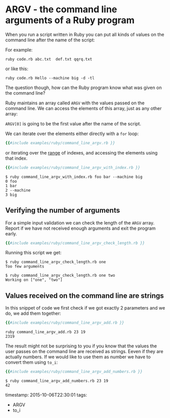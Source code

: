 # ARGV - the command line arguments of a Ruby program


When you run a script written in Ruby you can put all kinds of values on the command line after the name of the script:

For example:

`ruby code.rb abc.txt  def.txt qqrq.txt`

or like this:

`ruby code.rb Hello --machine big -d -tl`

The question though, how can the Ruby program know what was given on the command line?


Ruby maintains an array called `ARGV` with the values passed on the command line.
We can access the elements of this array, just as any other array:

`ARGV[0]` is going to be the first value after the name of the script.

We can iterate over the elements either directly with a `for` loop:

```ruby
{{#include examples/ruby/command_line_argv.rb }}
```

or iterating over the [range](/range-in-ruby) of indexes,
and accessing the elements using that index.

```ruby
{{#include examples/ruby/command_line_argv_with_index.rb }}
```

```
$ ruby command_line_argv_with_index.rb foo bar --machine big
0 foo
1 bar
2 --machine
3 big
```


## Verifying the number of arguments

For a simple input validation we can check the length of the `ARGV`
array. Report if we have not received enough arguments and exit the program early.

```ruby
{{#include examples/ruby/command_line_argv_check_length.rb }}
```

Running this script we get:

```
$ ruby command_line_argv_check_length.rb one
Too few arguments

$ ruby command_line_argv_check_length.rb one two
Working on ["one", "two"]
```


## Values received on the command line are strings

In this snippet of code we first check if we got exactly 2 parameters and we do, we add them together:

```ruby
{{#include examples/ruby/command_line_argv_add.rb }}
```

```
ruby command_line_argv_add.rb 23 19
2319
```

The result might not be surprising to you if you know that the values the user passes on the command line are received as strings.
Eeven if they are actually numbers.  If we would like to use them as number we have to convert them using `to_i`:

```ruby
{{#include examples/ruby/command_line_argv_add_numbers.rb }}
```

```
$ ruby command_line_argv_add_numbers.rb 23 19
42
```

timestamp: 2015-10-06T22:30:01
tags:
  - ARGV
  - to_i

